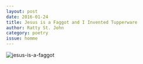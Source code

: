 ```yaml
---
layout: post 
date: 2016-01-24
title: Jesus is a Faggot and I Invented Tupperware 
author: Ratty St. John
category: poetry
issue: homme
---
```

![jesus-is-a-faggot](/assets/img/homme/jesus-is-a-faggot.jpg)